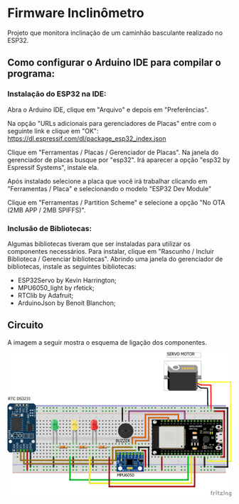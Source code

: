 # Firmware Inclinômetro

Projeto que monitora inclinação de um caminhão basculante realizado no ESP32.

## Como configurar o Arduino IDE para compilar o programa:

### Instalação do ESP32 na IDE:

Abra o Arduino IDE, clique em "Arquivo" e depois em "Preferências".

Na opção "URLs adicionais para gerenciadores de Placas" entre com o seguinte link e clique em "OK": 
https://dl.espressif.com/dl/package_esp32_index.json

Clique em "Ferramentas / Placas / Gerenciador de Placas". Na janela do gerenciador de placas busque por "esp32".
Irá aparecer a opção "esp32 by Espressif Systems", instale ela.

Após instalado selecione a placa que você irá trabalhar clicando em "Ferramentas / Placa" e selecionando o modelo "ESP32 Dev Module"

Clique em "Ferramentas / Partition Scheme" e selecione a opção "No OTA (2MB APP / 2MB SPIFFS)".

### Inclusão de Bibliotecas:

Algumas bibliotecas tiveram que ser instaladas para utilizar os componentes necessários. Para instalar, clique em "Rascunho / Incluir Biblioteca / Gerenciar bibliotecas".
Abrindo uma janela do gerenciador de bibliotecas, instale as seguintes bibliotecas:

- ESP32Servo by Kevin Harrington;
- MPU6050_light by rfetick;
- RTClib by Adafruit;
- ArduinoJson by Benoit Blanchon;

## Circuito

A imagem a seguir mostra o esquema de ligação dos componentes.

<img src="/assets/Cicuito_inclinometro.png">
